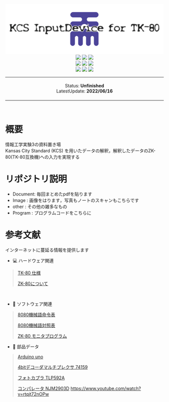 <div align="center">
 <img src="https://raw.githubusercontent.com/nex-finger/jikken3/main/Image/readme-logo.png" alt="logo" title="logo">
 <br>
 <img src="https://img.shields.io/badge/licence-masuda-green">
 <img src="https://img.shields.io/badge/university-CIT-green">
 <img src="https://img.shields.io/badge/undergraduate-Computer%20Science-green">
 <br>
 <img src="https://img.shields.io/badge/Arduino-blue">
 <img src="https://img.shields.io/badge/TK80-blue">
 <img src="https://img.shields.io/badge/Kansas%20City%20standard%20(KCS)-blue">
 <br>
 <img src="https://img.shields.io/badge/c++-yellow">
 <img src="https://img.shields.io/badge/Python-yellow">
 <img src="https://img.shields.io/badge/8080assembry-yellow">
 <br>

 <table>
  <tbody>
   <td align="center">
    <img width="2000" height="0"><br>
    Status: <b>Unfinished</b><br>
    LatestUpdate: <b>2022/06/16</b><br>
    <img width="2000" height="0">
    </td>
    </tbody>
  </table>
 </div>
 <br>
 
# 概要
 
 情報工学実験3の資料置き場<br>
 Kansas City Standard (KCS) を用いたデータの解釈，解釈したデータのZK-80(TK-80互換機)への入力を実現する<br>

# リポジトリ説明
 
 * Document: 毎回まとめたpdfを貼ります
 * Image   : 画像をはります，写真もノートのスキャンもこちらです
 * other   : その他の雑多なもの
 * Program : プログラムコードをこちらに
 
# 参考文献
 
 インターネットに蔓延る情報を提供します<br>
 
 * 💻 ハードウェア関連
 >[TK-80 仕様](http://star.gmobb.jp/koji/cgi/wiki.cgi?page=TK%2D80%BB%F1%CE%C1%A5%E1%A5%E2 "タイトル")
 >
 >[ZK-80について](https://www.recfor.net/blog/mycom/?itemid=883 "タイトル")
 <br>
 
 * 💾 ソフトウェア関連
 >[8080機械語命令表](http://tyunitidenko.x0.com/nd3setumeisyo/nd3_8080meirei.pdf "タイトル")
 >
 >[8080機械語対照表](https://qiita.com/tetr4lab/items/9cdf66144031f149638e "タイトル")
 >
 >[ZK-80 モニタプログラム](http://tyunitidenko.x0.com/nd3setumeisyo/nd3_tk80monitor.pdf "タイトル")

 * 🔋 部品データ
 >[Arduino uno](https://akizukidenshi.com/catalog/g/gM-07385/ "タイトル")
 >
 >[4bitデコーダマルチプレクサ 74159](https://html.alldatasheet.com/html-pdf/27375/TI/74159/19/1/74159.html "タイトル")
 >
 >[フォトカプラ TLP592A](https://toshiba.semicon-storage.com/jp/semiconductor/product/isolators-solid-state-relays/photorelay-mosfet-output/detail.TLP592A.html "タイトル")
 >
 >[コンパレータ NJM2903D](https://akizukidenshi.com/catalog/g/gI-13486/ "タイトル")
 >https://www.youtube.com/watch?v=rtqjt72nOPw
 <br>
